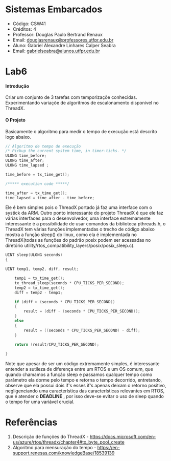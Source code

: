 # Sistemas Embarcados
- Código: CSW41
- Créditos: 4
- Professor: Douglas Paulo Bertrand Renaux
- Email: douglasrenaux@professores.utfpr.edu.br
- Aluno: Gabriel Alexandre Linhares Calper Seabra
- Email: gabrielseabra@alunos.utfpr.edu.br


# Lab6

#### Introdução
Criar um conjunto de 3 tarefas com temporizaçõe conhecidas. Experimentando variaçõe de algoritmos de escalonamento disponível no ThreadX.

#### O Projeto
Basicamente o algoritmo para medir o tempo de execução está descrito logo abaixo.

```cpp
// Algoritmo de tempo de execução
/* Pickup the current system time, in timer-ticks. */
ULONG time_before;
ULONG time_after;
ULONG time_lapsed ;

time_before = tx_time_get();

/***** execution code *****/

time_after = tx_time_get();
time_lapsed = time_after - time_before;

```

Ele é bem simples pois o ThreadX portado já faz uma interface com o systick da ARM. Outro ponto interessante do projeto ThreadX é que ele faz várias interfaces para o desenvolvedor, uma interface extremamente interessante é a possibilidade de usar comandos da biblioteca pthreads.h, o ThreadX tem várias funções implementadas o trecho de código abaixo mostra a função sleep() do linux, como ela é implementada no ThreadX(todas as funções do padrão posix podem ser acessadas no diretório utility/rtos_compatibility_layers/posix/posix_sleep.c).

```cpp
UINT sleep(ULONG seconds)
{

UINT temp1, temp2, diff, result;

    temp1 = tx_time_get();
    tx_thread_sleep(seconds * CPU_TICKS_PER_SECOND);
    temp2 = tx_time_get();
    diff = temp2 - temp1;

    if (diff > (seconds * CPU_TICKS_PER_SECOND))
    {
        result = (diff - (seconds * CPU_TICKS_PER_SECOND));
    }
    else
    {
        result = ((seconds * CPU_TICKS_PER_SECOND) - diff);
    }

    return (result/CPU_TICKS_PER_SECOND);    
    
}


```

Note que apesar de ser um código extremamente simples, é interessante entender a sutileza de diferença entre um RTOS e um OS comum, que quando chamamos a função sleep e passamos qualquer tempo como parâmetro ela dorme pelo tempo e retorna o tempo decorrido, entretando, observe que ela possui dois if's esses if's apenas deixam o retorno positivo, negligenciando uma característica das características relevantes em RTOS, que é atender o **DEADLINE** , por isso deve-se evitar o uso de sleep quando o tempo for uma variável crucial.


# Referências

1.  Descrição de funções do ThreadX - https://docs.microsoft.com/en-us/azure/rtos/threadx/chapter4#tx_byte_pool_create
2.  Algoritmo para mensuração do tempo - https://en-support.renesas.com/knowledgeBase/18539139

